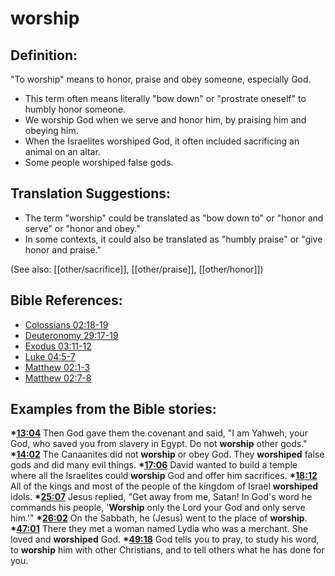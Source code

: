 # worship #

## Definition: ##

"To worship" means to honor, praise and obey someone, especially God.

* This term often means literally "bow down" or "prostrate oneself" to humbly honor someone.
* We worship God when we serve and honor him, by praising him and obeying him.
* When the Israelites worshiped God, it often included sacrificing an animal on an altar. 
* Some people worshiped false gods.

## Translation Suggestions: ##

* The term "worship" could be translated as "bow down to" or "honor and serve" or "honor and obey."
* In some contexts, it could also be translated as "humbly praise" or "give honor and praise."
 
(See also: [[other/sacrifice]], [[other/praise]], [[other/honor]])  

## Bible References: ##

* [Colossians 02:18-19](en/tn/col/help/02/18)
* [Deuteronomy 29:17-19](en/tn/deu/help/29/17)
* [Exodus 03:11-12](en/tn/exo/help/03/11)
* [Luke 04:5-7](en/tn/luk/help/04/05)
* [Matthew 02:1-3](en/tn/mat/help/02/01)
* [Matthew 02:7-8](en/tn/mat/help/02/07)

## Examples from the Bible stories: ##

  __*[13:04](en/tn/obs/help/13/04)__  Then God gave them the covenant and said, "I am Yahweh, your God, who saved you from slavery in Egypt. Do not __worship__ other gods."
  __*[14:02](en/tn/obs/help/14/02)__  The Canaanites did not __worship__ or obey God. They __worshiped__ false gods and did many evil things.
  __*[17:06](en/tn/obs/help/17/06)__  David wanted to build a temple where all the Israelites could __worship__ God and offer him sacrifices.
  __*[18:12](en/tn/obs/help/18/12)__  All of the kings and most of the people of the kingdom of Israel __worshiped__ idols.
  __*[25:07](en/tn/obs/help/25/07)__  Jesus replied, "Get away from me, Satan! In God's word he commands his people, '__Worship__ only the Lord your God and only serve him.'"
  __*[26:02](en/tn/obs/help/26/02)__  On the Sabbath, he (Jesus) went to the place of __worship__.
  __*[47:01](en/tn/obs/help/47/01)__  There they met a woman named Lydia who was a merchant. She loved and __worshiped__ God.
  __*[49:18](en/tn/obs/help/49/18)__  God tells you to pray, to study his word, to __worship__ him with other Christians, and to tell others what he has done for you.